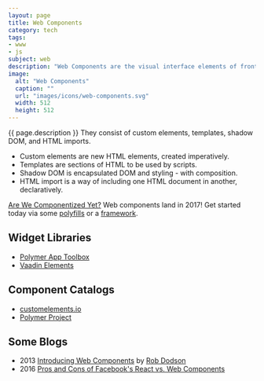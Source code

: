 ```yaml
---
layout: page
title: Web Components
category: tech
tags:
- www
- js
subject: web
description: "Web Components are the visual interface elements of front-end applications."
image:
  alt: "Web Components"
  caption: ""
  url: "images/icons/web-components.svg"
  width: 512
  height: 512
---
```


{{ page.description }}
They consist of custom elements, templates, shadow DOM, and HTML imports.

* Custom elements are new HTML elements, created imperatively.
* Templates are sections of HTML to be used by scripts.
* Shadow DOM is encapsulated DOM and styling - with composition.
* HTML import is a way of including one HTML document in another, declaratively.

[Are We Componentized Yet?](https://jonrimmer.github.io/are-we-componentized-yet/)
Web components land in 2017!
Get started today via some [polyfills]({{site.baseurl}}tech/polyfills.html) or a
[framework]({{site.baseurl}}tech/js-frameworks.html).

Widget Libraries
---------
* [Polymer App Toolbox](https://www.polymer-project.org/1.0/toolbox/)
* [Vaadin Elements](https://vaadin.com/elements)

Component Catalogs
--------
* [customelements.io](https://customelements.io/)
* [Polymer Project](https://elements.polymer-project.org/)

Some Blogs
-----
* 2013 [Introducing Web Components](https://css-tricks.com/modular-future-web-components/)  by [Rob Dodson](http://twitter.com/rob_dodson)
* 2016 [Pros and Cons of Facebook's React vs. Web Components](https://programmers.stackexchange.com/questions/225400/pros-and-cons-of-facebooks-react-vs-web-components-polymer)
